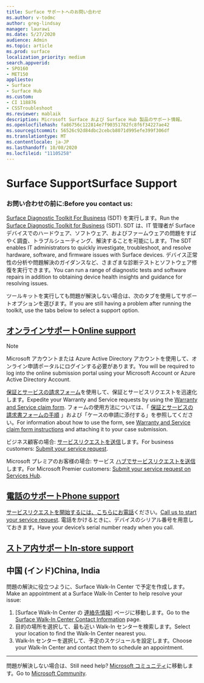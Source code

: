 ```yaml
---
title: Surface サポートへのお問い合わせ
ms.author: v-todmc
author: greg-lindsay
manager: laurawi
ms.date: 5/27/2020
audience: Admin
ms.topic: article
ms.prod: surface
localization_priority: medium
search.appverid:
- SPO160
- MET150
appliesto:
- Surface
- Surface Hub
ms.custom:
- CI 118876
- CSSTroubleshoot
ms.reviewer: mablaik
description: Microsoft Surface および Surface Hub 製品のサポート情報。
ms.openlocfilehash: fa86756c122814e7f90351782fc8f6f34227ae42
ms.sourcegitcommit: 56526c92d84dbc2cebcb8071d995efe399f306df
ms.translationtype: MT
ms.contentlocale: ja-JP
ms.lasthandoff: 10/08/2020
ms.locfileid: "11105258"
---
```

# <span data-ttu-id="985b8-103">Surface Support</span><span class="sxs-lookup"><span data-stu-id="985b8-103">Surface Support</span></span>

### <span data-ttu-id="985b8-104">お問い合わせの前に:</span><span class="sxs-lookup"><span data-stu-id="985b8-104">Before you contact us:</span></span>  

<span data-ttu-id="985b8-105">[Surface Diagnostic Toolkit For Business](https://docs.microsoft.com/surface/surface-diagnostic-toolkit-business) (SDT) を実行します。</span><span class="sxs-lookup"><span data-stu-id="985b8-105">Run the [Surface Diagnostic Toolkit for Business](https://docs.microsoft.com/surface/surface-diagnostic-toolkit-business) (SDT).</span></span> <span data-ttu-id="985b8-106">SDT は、IT 管理者が Surface デバイスでのハードウェア、ソフトウェア、およびファームウェアの問題をすばやく調査、トラブルシューティング、解決することを可能にします。</span><span class="sxs-lookup"><span data-stu-id="985b8-106">The SDT enables IT administrators to quickly investigate, troubleshoot, and resolve hardware, software, and firmware issues with Surface devices.</span></span> <span data-ttu-id="985b8-107">デバイス正常性の分析や問題解決のガイダンスなど、さまざまな診断テストとソフトウェア修復を実行できます。</span><span class="sxs-lookup"><span data-stu-id="985b8-107">You can run a range of diagnostic tests and software repairs in addition to obtaining device health insights and guidance for resolving issues.</span></span> 

<span data-ttu-id="985b8-108">ツールキットを実行しても問題が解決しない場合は、次のタブを使用してサポートオプションを選びます。</span><span class="sxs-lookup"><span data-stu-id="985b8-108">If you are still having a problem after running the toolkit, use the tabs below to select a support option.</span></span>

## [<span data-ttu-id="985b8-109">オンラインサポート</span><span class="sxs-lookup"><span data-stu-id="985b8-109">Online support</span></span>](#tab/online)

> [!NOTE]
> <span data-ttu-id="985b8-110">Microsoft アカウントまたは Azure Active Directory アカウントを使用して、オンライン申請ポータルにログインする必要があります。</span><span class="sxs-lookup"><span data-stu-id="985b8-110">You will be required to log into the online submission portal using your Microsoft Account or Azure Active Directory Account.</span></span>  

<span data-ttu-id="985b8-111">[保証とサービスの請求フォーム](https://download.microsoft.com/download/2/e/0/2e00e1c2-3f49-4b6a-b605-74a0244cb88b/Warranty_and_Service_Claim_Submission_Form.xlsx)を使用して、保証とサービスリクエストを迅速化します。</span><span class="sxs-lookup"><span data-stu-id="985b8-111">Expedite your Warranty and Service requests by using the [Warranty and Service claim form](https://download.microsoft.com/download/2/e/0/2e00e1c2-3f49-4b6a-b605-74a0244cb88b/Warranty_and_Service_Claim_Submission_Form.xlsx).</span></span> <span data-ttu-id="985b8-112">フォームの使用方法については、「 [保証とサービスの請求書フォームの手順](warranty-and-service-claim-form.md) 」および「ケースの申請に添付する」を参照してください。</span><span class="sxs-lookup"><span data-stu-id="985b8-112">For information about how to use the form, see [Warranty and Service claim form instructions](warranty-and-service-claim-form.md) and attaching it to your case submission.</span></span>

<span data-ttu-id="985b8-113">ビジネス顧客の場合: [サービスリクエストを送信](https://support.serviceshub.microsoft.com/supportforbusiness/create?sapId=d383b26c-f150-6220-8f1b-e8aa325d9727)します。</span><span class="sxs-lookup"><span data-stu-id="985b8-113">For business customers: [Submit your service request](https://support.serviceshub.microsoft.com/supportforbusiness/create?sapId=d383b26c-f150-6220-8f1b-e8aa325d9727).</span></span> 

<span data-ttu-id="985b8-114">Microsoft プレミアのお客様の場合: サービス [ハブでサービスリクエストを送信](https://serviceshub.microsoft.com/support/contactsupport)します。</span><span class="sxs-lookup"><span data-stu-id="985b8-114">For Microsoft Premier customers: [Submit your service request on Services Hub](https://serviceshub.microsoft.com/support/contactsupport).</span></span> 

 
## [<span data-ttu-id="985b8-115">電話のサポート</span><span class="sxs-lookup"><span data-stu-id="985b8-115">Phone support</span></span>](#tab/phone)

<span data-ttu-id="985b8-116">[サービスリクエストを開始するには、こちらにお電話](https://support.microsoft.com/help/4051701/global-customer-service-phone-numbers)ください。</span><span class="sxs-lookup"><span data-stu-id="985b8-116">[Call us to start your service request](https://support.microsoft.com/help/4051701/global-customer-service-phone-numbers).</span></span> <span data-ttu-id="985b8-117">電話をかけるときに、デバイスのシリアル番号を用意しておきます。</span><span class="sxs-lookup"><span data-stu-id="985b8-117">Have your device’s serial number ready when you call.</span></span> 

## [<span data-ttu-id="985b8-118">ストア内サポート</span><span class="sxs-lookup"><span data-stu-id="985b8-118">In-store support</span></span>](#tab/instore)

## <span data-ttu-id="985b8-119">中国 (インド)</span><span class="sxs-lookup"><span data-stu-id="985b8-119">China, India</span></span>

<span data-ttu-id="985b8-120">問題の解決に役立つように、Surface Walk-In Center で予定を作成します。</span><span class="sxs-lookup"><span data-stu-id="985b8-120">Make an appointment at a Surface Walk-In Center to help resolve your issue:</span></span>

1. <span data-ttu-id="985b8-121">[Surface Walk-In Center の [連絡先情報](https://support.microsoft.com/help/4498593/find-surface-walk-in-center-contact-information)] ページに移動します。</span><span class="sxs-lookup"><span data-stu-id="985b8-121">Go to the [Surface Walk-In Center Contact Information](https://support.microsoft.com/help/4498593/find-surface-walk-in-center-contact-information) page.</span></span> 
2. <span data-ttu-id="985b8-122">目的の場所を選択して、最も近い Walk-In センターを検索します。</span><span class="sxs-lookup"><span data-stu-id="985b8-122">Select your location to find the Walk-In Center nearest you.</span></span>  
3. <span data-ttu-id="985b8-123">Walk-In センターを選択して、予定のスケジュールを設定します。</span><span class="sxs-lookup"><span data-stu-id="985b8-123">Choose your Walk-In Center and contact them to schedule an appointment.</span></span>


---

<span data-ttu-id="985b8-124">問題が解決しない場合は、</span><span class="sxs-lookup"><span data-stu-id="985b8-124">Still need help?</span></span> <span data-ttu-id="985b8-125">[Microsoft コミュニティ](https://answers.microsoft.com/)に移動します。</span><span class="sxs-lookup"><span data-stu-id="985b8-125">Go to [Microsoft Community](https://answers.microsoft.com/).</span></span>
